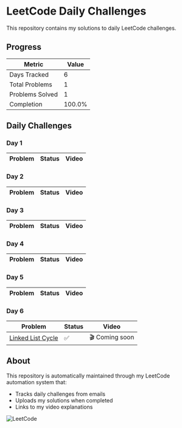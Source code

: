 # LeetCode Daily Challenges

This repository contains my solutions to daily LeetCode challenges.

## Progress


| Metric | Value |
|--------|-------|
| Days Tracked | 6 |
| Total Problems | 1 |
| Problems Solved | 1 |
| Completion | 100.0% |


## Daily Challenges

### Day 1

| Problem | Status | Video |
|---------|--------|-------|

### Day 2

| Problem | Status | Video |
|---------|--------|-------|

### Day 3

| Problem | Status | Video |
|---------|--------|-------|

### Day 4

| Problem | Status | Video |
|---------|--------|-------|

### Day 5

| Problem | Status | Video |
|---------|--------|-------|

### Day 6

| Problem | Status | Video |
|---------|--------|-------|
| [Linked List Cycle](https://leetcode.com/problems/linked-list-cycle/) | ✅ | 🎬 Coming soon |



## About

This repository is automatically maintained through my LeetCode automation system that:
- Tracks daily challenges from emails
- Uploads my solutions when completed
- Links to my video explanations

![LeetCode](https://user-images.githubusercontent.com/1385263/58340139-e29d3e80-7e0a-11e9-851c-f45327f5ee4f.png)